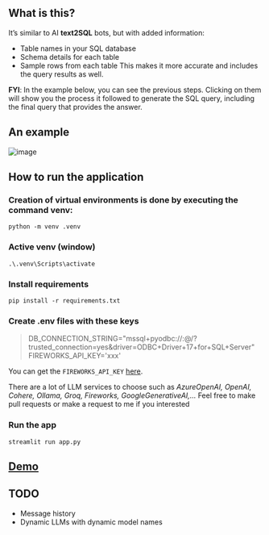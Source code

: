## What is this?
It’s similar to AI **text2SQL** bots, but with added information:
- Table names in your SQL database
- Schema details for each table
- Sample rows from each table
This makes it more accurate and includes the query results as well.

**FYI**: In the example below, you can see the previous steps. Clicking on them will show you the process it followed to generate the SQL query, including the final query that provides the answer.

## An example

![image](https://github.com/user-attachments/assets/dba0ea54-c644-4234-a5e4-26fc18fd50d7)

## How to run the application

### Creation of virtual environments is done by executing the command venv:

`python -m venv .venv`

### Active venv (window)

`.\.venv\Scripts\activate`

### Install requirements

`pip install -r requirements.txt`

### Create .env files with these keys

> DB_CONNECTION_STRING="mssql+pyodbc://<username>:<password>@<server-name>/<db-name>?trusted_connection=yes&driver=ODBC+Driver+17+for+SQL+Server"
> FIREWORKS_API_KEY='xxx'

You can get the `FIREWORKS_API_KEY` [here](https://fireworks.ai/account/api-keys). 

There are a lot of LLM services to choose such as *AzureOpenAI, OpenAI, Cohere, Ollama, Groq, Fireworks, GoogleGenerativeAI,...*
Feel free to make pull requests or make a request to me if you interested
### Run the app

`streamlit run app.py`

## [Demo](https://minh-sql-agent.streamlit.app/)

## TODO

- Message history
- Dynamic LLMs with dynamic model names
